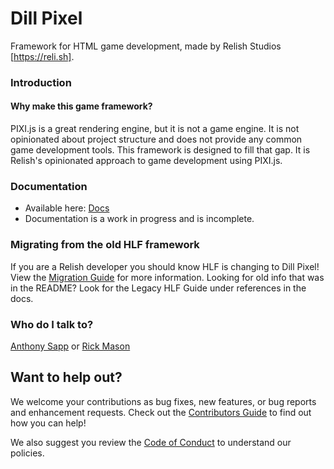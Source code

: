 # Dill Pixel

Framework for HTML game development, made by Relish Studios [https://reli.sh].

### Introduction

#### Why make this game framework?

PIXI.js is a great rendering engine, but it is not a game engine. It is not opinionated about project structure and does not provide any common game development tools. This framework is designed to fill that gap. It is Relish's opinionated approach to game development using PIXI.js.

### Documentation

* Available here: [Docs](https://docs.dillpixel.io)
* Documentation is a work in progress and is incomplete. 

### Migrating from the old HLF framework

If you are a Relish developer you should know HLF is changing to Dill Pixel! View the [Migration Guide](./MIGRATION_GUIDE.md) for more information. Looking for old info that was in the README? Look for the Legacy HLF Guide under references in the docs.


### Who do I talk to? ###

[Anthony Sapp](mailto:anthony@reli.sh) or [Rick Mason](mailto:rick@reli.sh)

## Want to help out?

We welcome your contributions as bug fixes, new features, or bug reports and enhancement requests. Check out the [Contributors Guide](./CONTRIBUTING.md) to find out how you can help!

We also suggest you review the [Code of Conduct](./CODE_OF_CONDUCT.md) to understand our policies. 